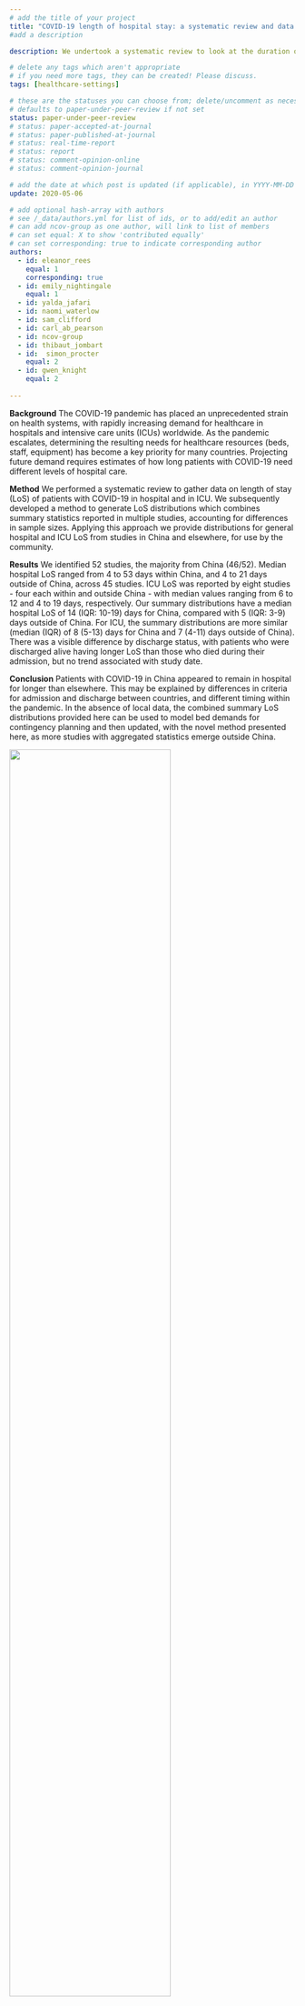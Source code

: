 ```yaml
---
# add the title of your project
title: "COVID-19 length of hospital stay: a systematic review and data synthesis"
#add a description

description: We undertook a systematic review to look at the duration of hospital and ICU stay for patients with COVID-19

# delete any tags which aren't appropriate
# if you need more tags, they can be created! Please discuss.
tags: [healthcare-settings] 

# these are the statuses you can choose from; delete/uncomment as necessary
# defaults to paper-under-peer-review if not set
status: paper-under-peer-review
# status: paper-accepted-at-journal
# status: paper-published-at-journal
# status: real-time-report
# status: report
# status: comment-opinion-online
# status: comment-opinion-journal

# add the date at which post is updated (if applicable), in YYYY-MM-DD
update: 2020-05-06

# add optional hash-array with authors
# see /_data/authors.yml for list of ids, or to add/edit an author
# can add ncov-group as one author, will link to list of members
# can set equal: X to show 'contributed equally'
# can set corresponding: true to indicate corresponding author
authors:
  - id: eleanor_rees
    equal: 1
    corresponding: true
  - id: emily_nightingale
    equal: 1
  - id: yalda_jafari
  - id: naomi_waterlow
  - id: sam_clifford
  - id: carl_ab_pearson
  - id: ncov-group
  - id: thibaut_jombart
  - id:  simon_procter
    equal: 2
  - id: gwen_knight
    equal: 2
    
---
```



**Background** The COVID-19 pandemic has placed an unprecedented strain on health systems, with rapidly increasing demand for healthcare in hospitals and intensive care units (ICUs) worldwide. As the pandemic escalates, determining the resulting needs for healthcare resources (beds, staff, equipment) has become a key priority for many countries. Projecting future demand requires estimates of how long patients with COVID-19 need different levels of hospital care.

**Method** We performed a systematic review to gather data on length of stay (LoS) of patients with COVID-19 in hospital and in ICU. We subsequently developed a method to generate LoS distributions which combines summary statistics reported in multiple studies, accounting for differences in sample sizes. Applying this approach we provide distributions for general hospital and ICU LoS from studies in China and elsewhere, for use by the community.

**Results** We identified 52 studies, the majority from China (46/52). Median hospital LoS ranged from 4 to 53 days within China, and 4 to 21 days outside of China, across 45 studies. ICU LoS was reported by eight studies - four each within and outside China - with median values ranging from 6 to 12 and 4 to 19 days, respectively. Our summary distributions have a median hospital LoS of 14 (IQR: 10-19) days for China, compared with 5 (IQR: 3-9) days outside of China. For ICU, the summary distributions are more similar (median (IQR) of 8 (5-13) days for China and 7 (4-11) days outside of China). There was a visible difference by discharge status, with patients who were discharged alive having longer LoS than those who died during their admission, but no trend associated with study date.

**Conclusion** Patients with COVID-19 in China appeared to remain in hospital for longer than elsewhere. This may be explained by differences in criteria for admission and discharge between countries, and different timing within the pandemic. In the absence of local data, the combined summary LoS distributions provided here can be used to model bed demands for contingency planning and then updated, with the novel method presented here, as more studies with aggregated statistics emerge outside China.


<img src="figures/losreview_gen.png" width="75%"> <br>
**Figure 1: Hospital length of stay, by discharge status.** Medians (square) are presented with interquartile range (IQR). Where estimates were reported as mean and standard deviation, equivalent quantiles have been calculated assuming a Weibull distribution (triangle); if no measure of variation was reported, only the original mean is presented (circle). The grey dashed lines represent the mean value across all point estimates within that setting, weighted by sample size.The studies are ordered by the study start date, with most recent at the top. Two studies (Shi et al. (2020-02-02) and Shi et al. (2020-01-23)) have multiple estimates for the same outcome which represent multiple treatment and comorbidity subgroups, respectively. Details of these are included in Table 1.

<img src="figures/losreview_icu.png" width="75%"> <br>
**Figure 2: ICU length of stay, by discharge status.** Medians (square) are presented with interquartile range (IQR). Where estimates were reported as mean and standard deviation, equivalent quantiles have been calculated assuming a Weibull distribution (triangle); if no measure of variation was reported, only the original mean is presented (circle). The grey dashed lines represent the mean value across all point estimates within that setting, weighted by sample size. Studies are ordered by the study start date.

<img src="figures/losreview_distributions.png" width="75%"> <br>
**Figure 3: Combined LOS distributions.** Samples from the overall LoS distributions, split by location (China or rest of world) and type (ICU vs General). For each subset, 100000 draws were taken. The x-axis was cut at days = 60.

Preprint available at medRxiv: <https://www.medrxiv.org/content/10.1101/2020.04.30.20084780v1.article-info>


